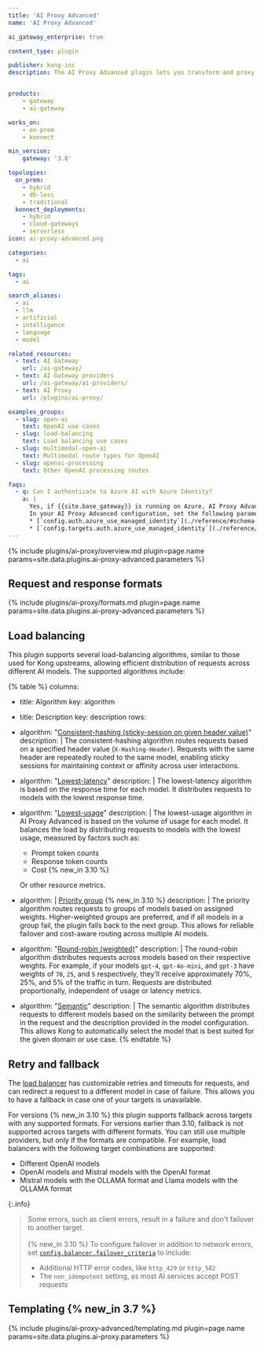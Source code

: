 ```yaml
---
title: 'AI Proxy Advanced'
name: 'AI Proxy Advanced'

ai_gateway_enterprise: true

content_type: plugin

publisher: kong-inc
description: The AI Proxy Advanced plugin lets you transform and proxy requests to multiple AI providers and models at the same time. This lets you set up load balancing between targets.


products:
    - gateway
    - ai-gateway

works_on:
    - on-prem
    - konnect

min_version:
    gateway: '3.8'

topologies:
  on_prem:
    - hybrid
    - db-less
    - traditional
  konnect_deployments:
    - hybrid
    - cloud-gateways
    - serverless
icon: ai-proxy-advanced.png

categories:
  - ai

tags:
  - ai

search_aliases:
  - ai
  - llm
  - artificial
  - intelligence
  - language
  - model

related_resources:
  - text: AI Gateway
    url: /ai-gateway/
  - text: AI Gateway providers
    url: /ai-gateway/ai-providers/
  - text: AI Proxy
    url: /plugins/ai-proxy/

examples_groups:
  - slug: open-ai
    text: OpenAI use cases
  - slug: load-balancing
    text: Load balancing use cases
  - slug: multimodal-open-ai
    text: Multimodal route types for OpenAI
  - slug: openai-processing
    text: Other OpenAI processing routes

faqs:
  - q: Can I authenticate to Azure AI with Azure Identity?
    a: |
      Yes, if {{site.base_gateway}} is running on Azure, AI Proxy Advanced can detect the designated Managed Identity or User-Assigned Identity of that Azure Compute resource, and use it accordingly.
      In your AI Proxy Advanced configuration, set the following parameters:
      * [`config.auth.azure_use_managed_identity`](./reference/#schema--config-targets-auth-azure-use-managed-identity) to `true` to use an Azure-Assigned Managed Identity.
      * [`config.targets.auth.azure_use_managed_identity`](./reference/#schema--config-targets-auth-azure-use-managed-identity) to `true` and an [`config.targets.auth.azure_client_id`](./reference/#schema--config-targets-auth-azure-client-id) to use a User-Assigned Identity.
---
```


{% include plugins/ai-proxy/overview.md plugin=page.name params=site.data.plugins.ai-proxy-advanced.parameters %}

## Request and response formats

{% include plugins/ai-proxy/formats.md plugin=page.name params=site.data.plugins.ai-proxy-advanced.parameters %}

## Load balancing

This plugin supports several load-balancing algorithms, similar to those used for Kong upstreams, allowing efficient distribution of requests across different AI models. The supported algorithms include:

<!--vale off-->
{% table %}
columns:
  - title: Algorithm
    key: algorithm
  - title: Description
    key: description
rows:
  - algorithm: "[Consistent-hashing (sticky-session on given header value)](/plugins/ai-proxy-advanced/examples/consistent-hashing/)"
    description: |
      The consistent-hashing algorithm routes requests based on a specified header value (`X-Hashing-Header`). Requests with the same header are repeatedly routed to the same model, enabling sticky sessions for maintaining context or affinity across user interactions.
  - algorithm: "[Lowest-latency](/plugins/ai-proxy-advanced/examples/lowest-latency/)"
    description: |
      The lowest-latency algorithm is based on the response time for each model. It distributes requests to models with the lowest response time.
  - algorithm: "[Lowest-usage](/plugins/ai-proxy-advanced/examples/lowest-usage/)"
    description: |
      The lowest-usage algorithm in AI Proxy Advanced is based on the volume of usage for each model. It balances the load by distributing requests to models with the lowest usage, measured by factors such as:

      * Prompt token counts
      * Response token counts
      * Cost {% new_in 3.10 %}

      Or other resource metrics.
  - algorithm: |
      [Priority group](/plugins/ai-proxy-advanced/examples/priority/) {% new_in 3.10 %}
    description: |
      The priority algorithm routes requests to groups of models based on assigned weights. Higher-weighted groups are preferred, and if all models in a group fail, the plugin falls back to the next group. This allows for reliable failover and cost-aware routing across multiple AI models.
  - algorithm: "[Round-robin (weighted)](/plugins/ai-proxy-advanced/examples/round-robin/)"
    description: |
      The round-robin algorithm distributes requests across models based on their respective weights. For example, if your models `gpt-4`, `gpt-4o-mini`, and `gpt-3` have weights of `70`, `25`, and `5` respectively, they’ll receive approximately 70%, 25%, and 5% of the traffic in turn. Requests are distributed proportionally, independent of usage or latency metrics.
  - algorithm: "[Semantic](/plugins/ai-proxy-advanced/examples/semantic/)"
    description: |
      The semantic algorithm distributes requests to different models based on the similarity between the prompt in the request and the description provided in the model configuration. This allows Kong to automatically select the model that is best suited for the given domain or use case.
{% endtable %}
<!--vale on-->

## Retry and fallback

The [load balancer](/ai-gateway/load-balancing/) has customizable retries and timeouts for requests, and can redirect a request to a different model in case of failure. This allows you to have a fallback in case one of your targets is unavailable.

For versions {% new_in 3.10 %} this plugin supports fallback across targets with any supported formats.
For versions earlier than 3.10, fallback is not supported across targets with different formats. You can still use multiple providers, but only if the formats are compatible.
For example, load balancers with the following target combinations are supported:
* Different OpenAI models
* OpenAI models and Mistral models with the OpenAI format
* Mistral models with the OLLAMA format and Llama models with the OLLAMA format

{:.info}
> Some errors, such as client errors, result in a failure and don't failover to another target.<br/><br/> {% new_in 3.10 %} To configure failover in addition to network errors, set [`config.balancer.failover_criteria`](/plugins/ai-proxy-advanced/reference/#schema--config-balancer-failover-criteria) to include:
> * Additional HTTP error codes, like `http_429` or `http_502`
> * The `non_idempotent` setting, as most AI services accept POST requests

## Templating {% new_in 3.7 %}

{% include plugins/ai-proxy-advanced/templating.md plugin=page.name params=site.data.plugins.ai-proxy.parameters %}